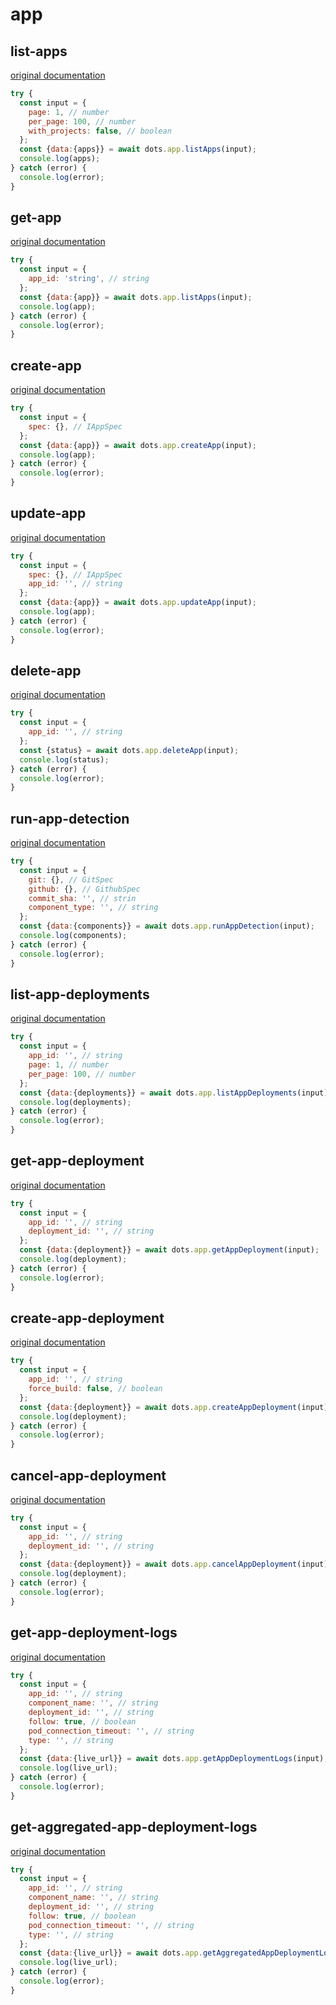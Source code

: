 # app

## list-apps
[original documentation](https://developers.digitalocean.com/documentation/v2/#list-all-apps)

```javascript
try {
  const input = {
    page: 1, // number
    per_page: 100, // number
    with_projects: false, // boolean
  };
  const {data:{apps}} = await dots.app.listApps(input);
  console.log(apps);
} catch (error) {
  console.log(error);
}
```

## get-app
[original documentation](https://developers.digitalocean.com/documentation/v2/#retrieve-an-existing-app)

```javascript
try {
  const input = {
    app_id: 'string', // string
  };
  const {data:{app}} = await dots.app.listApps(input);
  console.log(app);
} catch (error) {
  console.log(error);
}
```

## create-app
[original documentation](https://developers.digitalocean.com/documentation/v2/#create-a-new-app)

```javascript
try {
  const input = {
    spec: {}, // IAppSpec
  };
  const {data:{app}} = await dots.app.createApp(input);
  console.log(app);
} catch (error) {
  console.log(error);
}
```

## update-app
[original documentation](https://developers.digitalocean.com/documentation/v2/#update-an-app)

```javascript
try {
  const input = {
    spec: {}, // IAppSpec
    app_id: '', // string
  };
  const {data:{app}} = await dots.app.updateApp(input);
  console.log(app);
} catch (error) {
  console.log(error);
}
```

## delete-app
[original documentation](https://developers.digitalocean.com/documentation/v2/#delete-an-app)

```javascript
try {
  const input = {
    app_id: '', // string
  };
  const {status} = await dots.app.deleteApp(input);
  console.log(status);
} catch (error) {
  console.log(error);
}
```

## run-app-detection
[original documentation](https://developers.digitalocean.com/documentation/v2/#run-app-detection)

```javascript
try {
  const input = {
    git: {}, // GitSpec
    github: {}, // GithubSpec
    commit_sha: '', // strin
    component_type: '', // string
  };
  const {data:{components}} = await dots.app.runAppDetection(input);
  console.log(components);
} catch (error) {
  console.log(error);
}
```

## list-app-deployments
[original documentation](https://developers.digitalocean.com/documentation/v2/#list-app-deployments)

```javascript
try {
  const input = {
    app_id: '', // string
    page: 1, // number
    per_page: 100, // number
  };
  const {data:{deployments}} = await dots.app.listAppDeployments(input);
  console.log(deployments);
} catch (error) {
  console.log(error);
}
```

## get-app-deployment
[original documentation](https://developers.digitalocean.com/documentation/v2/#retrieve-an-app-deployment)

```javascript
try {
  const input = {
    app_id: '', // string
    deployment_id: '', // string
  };
  const {data:{deployment}} = await dots.app.getAppDeployment(input);
  console.log(deployment);
} catch (error) {
  console.log(error);
}
```

## create-app-deployment
[original documentation](https://developers.digitalocean.com/documentation/v2/#create-an-app-deployment)

```javascript
try {
  const input = {
    app_id: '', // string
    force_build: false, // boolean
  };
  const {data:{deployment}} = await dots.app.createAppDeployment(input);
  console.log(deployment);
} catch (error) {
  console.log(error);
}
```

## cancel-app-deployment
[original documentation](https://developers.digitalocean.com/documentation/v2/#cancel-a-deployment)

```javascript
try {
  const input = {
    app_id: '', // string
    deployment_id: '', // string
  };
  const {data:{deployment}} = await dots.app.cancelAppDeployment(input);
  console.log(deployment);
} catch (error) {
  console.log(error);
}
```

## get-app-deployment-logs
[original documentation](https://developers.digitalocean.com/documentation/v2/#retrieve-deployment-logs)

```javascript
try {
  const input = {
    app_id: '', // string
    component_name: '', // string
    deployment_id: '', // string
    follow: true, // boolean
    pod_connection_timeout: '', // string
    type: '', // string
  };
  const {data:{live_url}} = await dots.app.getAppDeploymentLogs(input);
  console.log(live_url);
} catch (error) {
  console.log(error);
}
```

## get-aggregated-app-deployment-logs
[original documentation](https://developers.digitalocean.com/documentation/v2/#retrieve-aggregate-deployment-logs)

```javascript
try {
  const input = {
    app_id: '', // string
    component_name: '', // string
    deployment_id: '', // string
    follow: true, // boolean
    pod_connection_timeout: '', // string
    type: '', // string
  };
  const {data:{live_url}} = await dots.app.getAggregatedAppDeploymentLogs(input);
  console.log(live_url);
} catch (error) {
  console.log(error);
}
```
